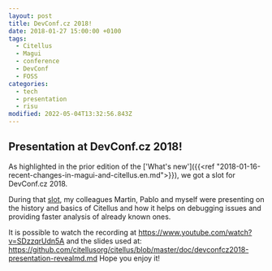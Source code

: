 ```yaml
---
layout: post
title: DevConf.cz 2018!
date: 2018-01-27 15:00:00 +0100
tags:
  - Citellus
  - Magui
  - conference
  - DevConf
  - FOSS
categories:
  - tech
  - presentation
  - risu
modified: 2022-05-04T13:32:56.843Z
---
```


## Presentation at DevConf.cz 2018!

As highlighted in the prior edition of the ['What's new']({{<ref "2018-01-16-recent-changes-in-magui-and-citellus.en.md">}}), we got a slot for DevConf.cz 2018.

During that [slot](https://devconfcz2018.sched.com/event/DJXG/detect-pitfalls-of-osp-deployments-with-citellus), my colleagues Martin, Pablo and myself were presenting on the history and basics of Citellus and how it helps on debugging issues and providing faster analysis of already known ones.

It is possible to watch the recording at <https://www.youtube.com/watch?v=SDzzqrUdn5A> and the slides used at:
<https://github.com/citellusorg/citellus/blob/master/doc/devconfcz2018-presentation-revealmd.md>
Hope you enjoy it!
